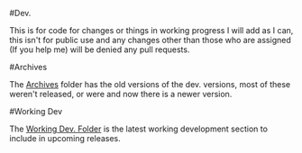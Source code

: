 #Dev. 

This is for code for changes or things in working progress I will add as I can, this isn't for public use and any changes other than those who are
assigned (If you help me) will be denied any pull requests. 

#Archives 

The <a href="https://github.com/jdc20181/BeffsMightCalculator/tree/master/Dev/Archives">Archives</a> folder has the old versions of the dev. versions, most of these weren't released, or were and now there is a newer version. 

#Working Dev

The <a href="https://github.com/jdc20181/BeffsMightCalculator/tree/master/Dev/WorkingDev">Working Dev. Folder</a> is the latest working development section to include in upcoming releases. 
